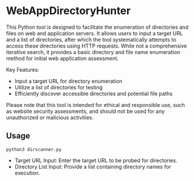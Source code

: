 # WebAppDirectoryHunter #

This Python tool is designed to facilitate the enumeration of directories and files on web and application servers. It allows users to input a target URL and a list of directories, after which the tool systematically attempts to access these directories using HTTP requests. While not a comprehensive iterative search, it provides a basic directory and file name enumeration method for initial web application assessment.

Key Features:

- Input a target URL for directory enumeration
- Utilize a list of directories for testing
- Efficiently discover accessible directories and potential file paths

Please note that this tool is intended for ethical and responsible use, such as website security assessments, and should not be used for any unauthorized or malicious activities.

## Usage ##

```python3 dirscanner.py```

- Target URL Input: Enter the target URL to be probed for directories.
- Directory List Input: Provide a list containing directory names for execution.
